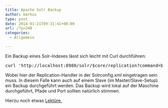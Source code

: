 ```yaml
---
title: Apache Solr Backup
author: markus
type: post
date: 2014-01-21T09:31:41+00:00
url: /?p=248
categories:
  - Allgemein

---
```

Ein Backup eines Solr-Indexes lässt sich leicht mit Curl durchführen: 

<pre>curl 'http://localhost:8980/solr/$core/replication?command=backup&numberToKeep=1&location=/data/backup/$core'</pre>

Wobei hier der Replication-Handler in der Solrconfig.xml eingetragen sein muss. In diesem Falle kann auch auf einem Slave (im Master/Slave-Setup) ein Backup durchgeführt werden. Das Backup wird lokal auf der Maschine durchgeführt, Pfade und Port sollten natürlich stimmen.
  
Hierzu noch etwas <a href="https://cwiki.apache.org/confluence/display/solr/Backing+Up" title="https://cwiki.apache.org/confluence/display/solr/Backing+Up" target="_blank">Lektüre.</a>
